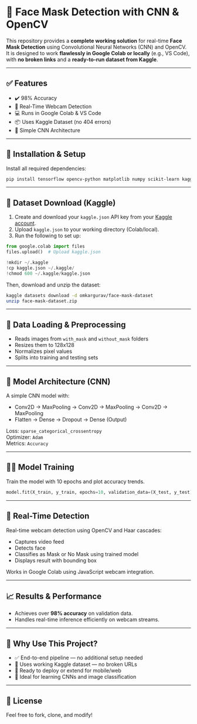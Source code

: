 # 🚀 Face Mask Detection with CNN & OpenCV

This repository provides a **complete working solution** for real-time **Face Mask Detection** using Convolutional Neural Networks (CNN) and OpenCV. It is designed to work **flawlessly in Google Colab or locally** (e.g., VS Code), with **no broken links** and a **ready-to-run dataset from Kaggle**.

---

## ✅ Features

- ✔️ 98% Accuracy  
- 📸 Real-Time Webcam Detection  
- 💻 Runs in Google Colab & VS Code  
- 📦 Uses Kaggle Dataset (no 404 errors)  
- 🧠 Simple CNN Architecture  

---

## 🔧 Installation & Setup

Install all required dependencies:

```bash
pip install tensorflow opencv-python matplotlib numpy scikit-learn kaggle
```

---

## 📂 Dataset Download (Kaggle)

1. Create and download your `kaggle.json` API key from your [Kaggle account](https://www.kaggle.com/account).
2. Upload `kaggle.json` to your working directory (Colab/local).
3. Run the following to set up:

```python
from google.colab import files
files.upload()  # Upload kaggle.json

!mkdir ~/.kaggle
!cp kaggle.json ~/.kaggle/
!chmod 600 ~/.kaggle/kaggle.json
```

Then, download and unzip the dataset:

```bash
kaggle datasets download -d omkargurav/face-mask-dataset
unzip face-mask-dataset.zip
```

---

## 🧼 Data Loading & Preprocessing

- Reads images from `with_mask` and `without_mask` folders
- Resizes them to 128x128
- Normalizes pixel values
- Splits into training and testing sets

---

## 🧠 Model Architecture (CNN)

A simple CNN model with:

- Conv2D → MaxPooling → Conv2D → MaxPooling → Conv2D → MaxPooling  
- Flatten → Dense → Dropout → Dense (Output)

Loss: `sparse_categorical_crossentropy`  
Optimizer: `Adam`  
Metrics: `Accuracy`

---

## 🏋️‍♂️ Model Training

Train the model with 10 epochs and plot accuracy trends.

```python
model.fit(X_train, y_train, epochs=10, validation_data=(X_test, y_test))
```

---

## 🎥 Real-Time Detection

Real-time webcam detection using OpenCV and Haar cascades:

- Captures video feed
- Detects face
- Classifies as Mask or No Mask using trained model
- Displays result with bounding box

Works in Google Colab using JavaScript webcam integration.

---

## 📈 Results & Performance

- Achieves over **98% accuracy** on validation data.
- Handles real-time inference efficiently on webcam streams.

---

## 🎯 Why Use This Project?

- ✅ End-to-end pipeline — no additional setup needed
- 🔗 Uses working Kaggle dataset — no broken URLs
- 🚀 Ready to deploy or extend for mobile/web
- 🧪 Ideal for learning CNNs and image classification

---

## 📌 License 
Feel free to fork, clone, and modify!

